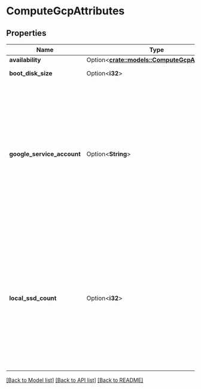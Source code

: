 # ComputeGcpAttributes

## Properties

Name | Type | Description | Notes
------------ | ------------- | ------------- | -------------
**availability** | Option<[**crate::models::ComputeGcpAvailability**](ComputeGcpAvailability.md)> |  | [optional]
**boot_disk_size** | Option<**i32**> | boot disk size in GB | [optional]
**google_service_account** | Option<**String**> | If provided, the cluster will impersonate the google service account when accessing gcloud services (like GCS). The google service account must have previously been added to the Databricks environment by an account administrator. | [optional]
**local_ssd_count** | Option<**i32**> | If provided, each node (workers and driver) in the cluster will have this number of local SSDs attached. Each local SSD is 375GB in size. Refer to [GCP documentation](https://Cloudgoogle.com/compute/docs/disks/local-ssd#choose_number_local_ssds) for the supported number of local SSDs for each instance type. | [optional]

[[Back to Model list]](../README.md#documentation-for-models) [[Back to API list]](../README.md#documentation-for-api-endpoints) [[Back to README]](../README.md)


